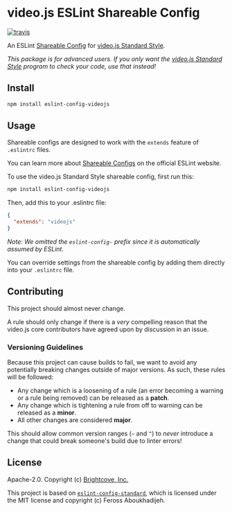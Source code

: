 # video.js ESLint Shareable Config

[![travis][travis-image]][travis-url]

An ESLint [Shareable Config][shareable-configs] for [video.js Standard Style][videojs-standard].

_This package is for advanced users. If you only want the [video.js Standard Style][videojs-standard] program to check your code, use that instead!_

## Install

```bash
npm install eslint-config-videojs
```

## Usage

Shareable configs are designed to work with the `extends` feature of `.eslintrc` files.

You can learn more about [Shareable Configs][shareable-configs] on the official ESLint website.

To use the video.js Standard Style shareable config, first run this:

```bash
npm install eslint-config-videojs
```

Then, add this to your .eslintrc file:

```json
{
  "extends": "videojs"
}
```

*Note: We omitted the `eslint-config-` prefix since it is automatically assumed by ESLint.*

You can override settings from the shareable config by adding them directly into your `.eslintrc` file.

## Contributing

This project should almost never change.

A rule should only change if there is a _very_ compelling reason that the video.js core contributors have agreed upon by discussion in an issue.

### Versioning Guidelines

Because this project can cause builds to fail, we want to avoid any potentially breaking changes outside of major versions. As such, these rules will be followed:

- Any change which is a loosening of a rule (an error becoming a warning or a rule being removed) can be released as a **patch**.
- Any change which is tightening a rule from off to warning can be released as a **minor**.
- All other changes are considered **major**.

This should allow common version ranges (`~` and `^`) to _never_ introduce a change that could break someone's build due to linter errors!

## License

Apache-2.0. Copyright (c) [Brightcove, Inc.][bcov]

This project is based on [`eslint-config-standard`][eslint-config-standard], which is licensed under the MIT license and copyright (c) Feross Aboukhadijeh.

[bcov]: https://www.brightcove.com/
[contrib]: CONTRIBUTING.md
[eslint-config-standard]: https://github.com/feross/eslint-config-standard
[shareable-configs]: http://eslint.org/docs/developer-guide/shareable-configs
[travis-image]: https://img.shields.io/travis/videojs/eslint-config-videojs.svg?style=flat
[travis-url]: https://travis-ci.org/videojs/eslint-config-videojs
[videojs-standard]: https://github.com/videojs/standard
